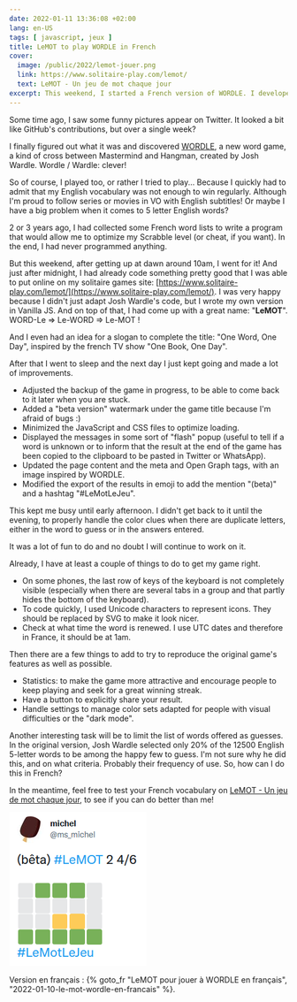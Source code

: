 ```yaml
---
date: 2022-01-11 13:36:08 +02:00
lang: en-US
tags: [ javascript, jeux ]
title: LeMOT to play WORDLE in French
cover:
  image: /public/2022/lemot-jouer.png
  link: https://www.solitaire-play.com/lemot/
  text: LeMOT - Un jeu de mot chaque jour
excerpt: This weekend, I started a French version of WORDLE. I developed my own code in Vanilla JS and most importantly, I found a great name "LeMOT", and even a slogan "One Word, One Day"!
---
```


Some time ago, I saw some funny pictures appear on Twitter. It looked a bit like GitHub's contributions, but over a single week?

I finally figured out what it was and discovered [WORDLE](https://powerlanguage.co.uk/wordle/), a new word game, a kind of cross between Mastermind and Hangman, created by Josh Wardle. Wordle / Wardle: clever!

So of course, I played too, or rather I tried to play... Because I quickly had to admit that my English vocabulary was not enough to win regularly. Although I'm proud to follow series or movies in VO with English subtitles! Or maybe I have a big problem when it comes to 5 letter English words?

2 or 3 years ago, I had collected some French word lists to write a program that would allow me to optimize my Scrabble level (or cheat, if you want). In the end, I had never programmed anything.

But this weekend, after getting up at dawn around 10am, I went for it! And just after midnight, I had already code something pretty good that I was able to put online on my solitaire games site: [https://www.solitaire-play.com/lemot/](https://www.solitaire-play.com/lemot/). I was very happy because I didn't just adapt Josh Wardle's code, but I wrote my own version in Vanilla JS. And on top of that, I had come up with a great name: "**LeMOT**". WORD-Le => Le-WORD => Le-MOT !

And I even had an idea for a slogan to complete the title: "One Word, One Day", inspired by the french TV show "One Book, One Day".

After that I went to sleep and the next day I just kept going and made a lot of improvements.

* Adjusted the backup of the game in progress, to be able to come back to it later when you are stuck.
* Added a "beta version" watermark under the game title because I'm afraid of bugs :)
* Minimized the JavaScript and CSS files to optimize loading.
* Displayed the messages in some sort of "flash" popup (useful to tell if a word is unknown or to inform that the result at the end of the game has been copied to the clipboard to be pasted in Twitter or WhatsApp).
* Updated the page content and the meta and Open Graph tags, with an image inspired by WORDLE.
* Modified the export of the results in emoji to add the mention "(beta)" and a hashtag "#LeMotLeJeu".

This kept me busy until early afternoon. I didn't get back to it until the evening, to properly handle the color clues when there are duplicate letters, either in the word to guess or in the answers entered.

It was a lot of fun to do and no doubt I will continue to work on it.

Already, I have at least a couple of things to do to get my game right.

* On some phones, the last row of keys of the keyboard is not completely visible (especially when there are several tabs in a group and that partly hides the bottom of the keyboard).
* To code quickly, I used Unicode characters to represent icons. They should be replaced by SVG to make it look nicer.
* Check at what time the word is renewed. I use UTC dates and therefore in France, it should be at 1am.

Then there are a few things to add to try to reproduce the original game's features as well as possible.

* Statistics: to make the game more attractive and encourage people to keep playing and seek for a great winning streak.
* Have a button to explicitly share your result.
* Handle settings to manage color sets adapted for people with visual difficulties or the "dark mode".

Another interesting task will be to limit the list of words offered as guesses. In the original version, Josh Wardle selected only 20% of the 12500 English 5-letter words to be among the happy few to guess. I'm not sure why he did this, and on what criteria. Probably their frequency of use. So, how can I do this in French?

In the meantime, feel free to test your French vocabulary on [LeMOT - Un jeu de mot chaque jour](https://www.solitaire-play.com/lemot/), to see if you can do better than me!

[![LeMOT](/public/2022/lemot2.png "Who can do better?")](https://www.solitaire-play.com/lemot/)

<div class="encart">

Version en français : {% goto_fr "LeMOT pour jouer à WORDLE en français", "2022-01-10-le-mot-wordle-en-francais" %}.

</div>
